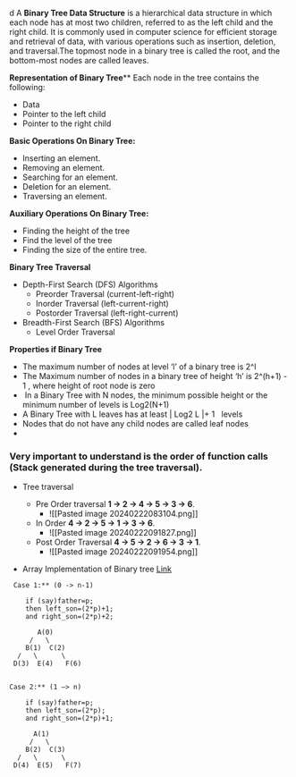 d
A **Binary Tree Data Structure** is a hierarchical data structure in which each node has at most two children, referred to as the left child and the right child. It is commonly used in computer science for efficient storage and retrieval of data, with various operations such as insertion, deletion, and traversal.The topmost node in a binary tree is called the root, and the bottom-most nodes are called leaves.

**Representation of Binary Tree****
Each node in the tree contains the following:
-  Data
-  Pointer to the left child
-  Pointer to the right child

**Basic Operations On Binary Tree:**
- Inserting an element.
- Removing an element.
- Searching for an element.
- Deletion for an element.
- Traversing an element.

 **Auxiliary Operations On Binary Tree:**
-  Finding the height of the tree
-  Find the level of the tree
-  Finding the size of the entire tree.

**Binary Tree Traversal**
* Depth-First Search (DFS) Algorithms
	* Preorder Traversal (current-left-right)
	* Inorder Traversal (left-current-right)
	* Postorder Traversal (left-right-current)
* Breadth-First Search (BFS) Algorithms
	* Level Order Traversal

**Properties if Binary Tree**
*  The maximum number of nodes at level ‘l’ of a binary tree is 2^l
*  The Maximum number of nodes in a binary tree of height ‘h’ is 2^(h+1) - 1 , where height of root node is zero
*   In a Binary Tree with N nodes, the minimum possible height or the minimum number of levels is Log2(N+1)
*  A Binary Tree with L leaves has at least | Log2 L |+ 1   levels
*  Nodes that do not have any child nodes are called leaf nodes
* 



### Very important to understand is the order of function calls (Stack generated during the tree traversal).




* Tree traversal
	* Pre Order traversal **1 -> 2 -> 4 -> 5 -> 3 -> 6**.
		* ![[Pasted image 20240222083104.png]] 
	*  In Order **4 -> 2 -> 5 -> 1 -> 3 -> 6**.
		* ![[Pasted image 20240222091827.png]]
	* Post Order Traversal **4 -> 5 -> 2 -> 6 -> 3 -> 1**.
		* ![[Pasted image 20240222091954.png]]




* Array Implementation of Binary tree [Link](https://www.geeksforgeeks.org/binary-tree-array-implementation/)

```
 Case 1:** (0 -> n-1) 
 
	if (say)father=p; 
	then left_son=(2*p)+1; 
	and right_son=(2*p)+2;

       A(0)    
     /   \
    B(1)  C(2)  
  /   \      \
 D(3)  E(4)   F(6)


Case 2:** (1 —> n)

	if (say)father=p; 
	then left_son=(2*p); 
	and right_son=(2*p)+1;
	
      A(1)    
     /   \
    B(2)  C(3)  
  /   \      \
 D(4)  E(5)   F(7)
```

